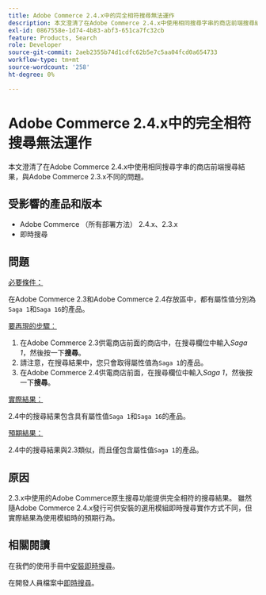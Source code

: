 ```yaml
---
title: Adobe Commerce 2.4.x中的完全相符搜尋無法運作
description: 本文澄清了在Adobe Commerce 2.4.x中使用相同搜尋字串的商店前端搜尋結果，與Adobe Commerce 2.3.x不同的問題。
exl-id: 0867558e-1d74-4b83-abf3-651ca7fc32cb
feature: Products, Search
role: Developer
source-git-commit: 2aeb2355b74d1cdfc62b5e7c5aa04fcd0a654733
workflow-type: tm+mt
source-wordcount: '258'
ht-degree: 0%

---
```


# Adobe Commerce 2.4.x中的完全相符搜尋無法運作

本文澄清了在Adobe Commerce 2.4.x中使用相同搜尋字串的商店前端搜尋結果，與Adobe Commerce 2.3.x不同的問題。

## 受影響的產品和版本

- Adobe Commerce （所有部署方法） 2.4.x、2.3.x
- 即時搜尋

## 問題

<u>必要條件：</u>

在Adobe Commerce 2.3和Adobe Commerce 2.4存放區中，都有屬性值分別為`Saga 1`和`Saga 16`的產品。

<u>要再現的步驟：</u>

1. 在Adobe Commerce 2.3供電商店前面的商店中，在搜尋欄位中輸入&#x200B;*Saga 1*，然後按一下&#x200B;**搜尋**。
1. 請注意，在搜尋結果中，您只會取得屬性值為`Saga 1`的產品。
1. 在Adobe Commerce 2.4供電商店前面，在搜尋欄位中輸入&#x200B;*Saga 1*，然後按一下&#x200B;**搜尋**。

<u>實際結果：</u>

2.4中的搜尋結果包含具有屬性值`Saga 1`和`Saga 16`的產品。

<u>預期結果：</u>

2.4中的搜尋結果與2.3類似，而且僅包含屬性值`Saga 1`的產品。

## 原因

2.3.x中使用的Adobe Commerce原生搜尋功能提供完全相符的搜尋結果。 雖然隨Adobe Commerce 2.4.x發行可供安裝的選用模組即時搜尋實作方式不同，但實際結果為使用模組時的預期行為。

## 相關閱讀

在我們的使用手冊中[安裝即時搜尋](https://experienceleague.adobe.com/docs/commerce-merchant-services/live-search/onboard/install.html)。

在開發人員檔案中[即時搜尋](https://experienceleague.adobe.com/en/docs/commerce-merchant-services/live-search/overview)。
